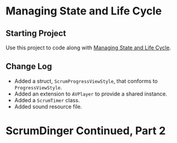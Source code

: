 # Managing State and Life Cycle

## Starting Project

Use this project to code along with [Managing State and Life Cycle](https://developer.apple.com/tutorials/app-dev-training/managing-state-and-life-cycle).

## Change Log

* Added a struct, `ScrumProgressViewStyle`, that conforms to `ProgressViewStyle`.
* Added an extension to `AVPlayer` to provide a shared instance.
* Added a `ScrumTimer` class.
* Added sound resource file.

# ScrumDinger Continued, Part 2

